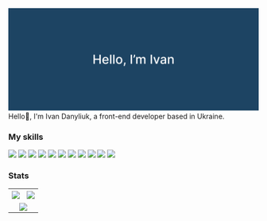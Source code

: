 
<div align="center">
    <img src="assets/banner.png" alt="banner" />
</div>
Hello👋, I'm Ivan Danyliuk, a front-end developer based in Ukraine.

### My skills
![](https://img.shields.io/badge/HTML-html5?style=for-the-badge&logo=html5&logoColor=%23ffffff&color=%23f5480f
)
![](https://img.shields.io/badge/CSS-css3?style=for-the-badge&logo=css3&logoColor=%23ffffff&color=%230fb1d1
)
![](https://img.shields.io/badge/JavaScript-javascript?style=for-the-badge&logo=javascript&logoColor=%23000000&color=%23f2e311
)
![](https://img.shields.io/badge/TYPESCRIPT-typescript?style=for-the-badge&logo=typescript&logoColor=%23ffffff&color=%23119cf2
)
![](https://img.shields.io/badge/REACT-react?style=for-the-badge&logo=react&logoColor=%232ecff0&color=%234b5354
)
![](https://img.shields.io/badge/REDUX-redux?style=for-the-badge&logo=redux&logoColor=%23a539e3&color=%23eeeeee
)
![](https://img.shields.io/badge/NEXT.JS-nextdotjs?style=for-the-badge&logo=nextdotjs&logoColor=%23ffffff&color=%23222222
)
![](https://img.shields.io/badge/TAILWINDCSS-tailwindcss?style=for-the-badge&logo=tailwindcss&logoColor=%23ffffff&color=%23188ddb
)
![](https://img.shields.io/badge/MONGODB-mongodb?style=for-the-badge&logo=mongodb&logoColor=%23ffffff&color=%2318db4c
)
![](https://img.shields.io/badge/REST%20API-restapi?style=for-the-badge&color=%23773ac7
)
![](https://img.shields.io/badge/GIT-git?style=for-the-badge&logo=git&logoColor=%23ffffff&color=%23f58207
)


### Stats

<table align="center">
    <tr>
        <td>
            <a href="https://github.com/IvanDanyliuk/github-readme-stats">
                <img align="center" src="https://github-readme-stats-sigma-five.vercel.app/api?username=IvanDanyliuk" />
            </a>
        </td>
        <td>
            <a href="https://github.com/IvanDanyliuk/github-readme-stats">
                <img align="center" src="https://github-readme-stats-sigma-five.vercel.app/api/top-langs/?username=IvanDanyliuk&layout=compact" />
            </a>
        </td>
    </tr>
    <tr>
        <td colspan="2" align="center">
            <a href="https://github.com/IvanDanyliuk/github-readme-stats">
                <img align="center" src="https://github.r2v.ch/codewars?user=Ivan_Danyliuk" />
            </a>
        </td>
    </tr>
</table>


